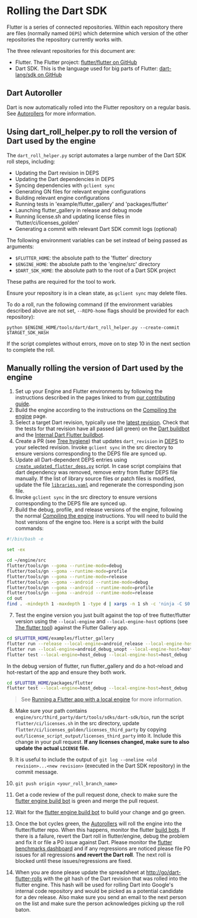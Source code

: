 # Rolling the Dart SDK

Flutter is a series of connected repositories. Within each repository there are files (normally named `DEPS`) which determine which version of the other repositories the repository currently works with.

The three relevant repositories for this document are:

- Flutter. The Flutter project: [flutter/flutter on GitHub](https://github.com/flutter/flutter)
- Dart SDK. This is the language used for big parts of Flutter: [dart-lang/sdk on GitHub](https://github.com/dart-lang/sdk)

## Dart Autoroller

Dart is now automatically rolled into the Flutter repository on a regular basis. See [Autorollers](Autorollers.md) for more information.

## Using dart_roll_helper.py to roll the version of Dart used by the engine

The `dart_roll_helper.py` script automates a large number of the Dart SDK roll steps, including:

- Updating the Dart revision in DEPS
- Updating the Dart dependencies in DEPS
- Syncing dependencies with `gclient sync`
- Generating GN files for relevant engine configurations
- Building relevant engine configurations
- Running tests in 'example/flutter_gallery' and 'packages/flutter'
- Launching flutter_gallery in release and debug mode
- Running license.sh and updating license files in
  'flutter/ci/licenses_golden'
- Generating a commit with relevant Dart SDK commit logs (optional)

The following environment variables can be set instead of being passed as
arguments:

- `$FLUTTER_HOME`: the absolute path to the 'flutter' directory
- `$ENGINE_HOME`: the absolute path to the 'engine/src' directory
- `$DART_SDK_HOME`: the absolute path to the root of a Dart SDK project

These paths are required for the tool to work.

Ensure your repository is in a clean state, as `gclient sync` may delete files.

To do a roll, run the following command (if the environment variables described above are not set, `--REPO-home` flags should be provided for each repository):

```console
python $ENGINE_HOME/tools/dart/dart_roll_helper.py --create-commit $TARGET_SDK_HASH
```

If the script completes without errors, move on to step 10 in the next section to complete the roll.

## Manually rolling the version of Dart used by the engine

1. Set up your Engine and Flutter environments by following the instructions described in the pages
   linked to from [our contributing guide](../../CONTRIBUTING.md).
2. Build the engine according to the instructions on the [Compiling the engine](../engine/contributing/Compiling-the-engine.md) page.
3. Select a target Dart revision, typically use the [latest revision](https://github.com/dart-lang/sdk/commits/main). Check that the tests for that revision have all passed (all green) on the [Dart buildbot](https://ci.chromium.org/p/flutter/g/engine/console) and the [Internal Dart Flutter buildbot](https://ci.chromium.org/p/dart/g/flutter/console).
4. Create a PR (see [Tree hygiene](../contributing/Tree-hygiene.md)) that updates `dart_revision` in [DEPS](../../DEPS) to your selected revision. Invoke `gclient sync` in the src directory to ensure versions corresponding to the DEPS file are synced up.
5. Update all Dart-dependent DEPS entries using [`create_updated_flutter_deps.py`](../../engine/src/tools/dart/create_updated_flutter_deps.py) script. In case script complains that dart dependency was removed, remove entry from flutter DEPS file manually. If the list of library source files or patch files is modified, update the file [`libraries.yaml`](../../engine/src/flutter/lib/snapshot/libraries.yaml) and regenerate the corresponding json file.
6. Invoke `gclient sync` in the src directory to ensure versions corresponding to the DEPS file are synced up.
7. Build the debug, profile, and release versions of the engine, following the normal [Compiling the engine](../engine/contributing/Compiling-the-engine.md) instructions. You will need to build the host versions of the engine too. Here is a script with the build commands:

```bash
#!/bin/bash -e

set -ex

cd ~/engine/src
flutter/tools/gn --goma --runtime-mode=debug
flutter/tools/gn --goma --runtime-mode=profile
flutter/tools/gn --goma --runtime-mode=release
flutter/tools/gn --goma --android --runtime-mode=debug
flutter/tools/gn --goma --android --runtime-mode=profile
flutter/tools/gn --goma --android --runtime-mode=release
cd out
find . -mindepth 1 -maxdepth 1 -type d | xargs -n 1 sh -c 'ninja -C $0 -j1000 || exit 255'
```

7. Test the engine version you just built against the top of tree flutter/flutter version using the `--local-engine` and `--local-engine-host` options (see [The flutter tool](../tool/README.md)) against the Flutter Gallery app.

```bash
cd $FLUTTER_HOME/examples/flutter_gallery
flutter run --release --local-engine=android_release --local-engine-host=host_release
flutter run --local-engine=android_debug_unopt --local-engine-host=host_debug_unopt
flutter test --local-engine=host_debug --local-engine-host=host_debug
```

In the debug version of flutter, run flutter_gallery and do a hot-reload and hot-restart of the app and ensure they both work.

```bash
cd $FLUTTER_HOME/packages/flutter
flutter test --local-engine=host_debug --local-engine-host=host_debug
```

> See [Running a Flutter app with a local engine](../engine/Debugging-the-engine.md#running-a-flutter-app-with-a-local-engine) for more information.

8. Make sure your path contains `engine/src/third_party/dart/tools/sdks/dart-sdk/bin`, run the script `flutter/ci/licenses.sh` in the src directory, update `flutter/ci/licenses_golden/licenses_third_party` by copying `out/license_script_output/licenses_third_party` into it. Include this change in your pull request.
   **If any licenses changed, make sure to also update the actual `LICENSE` file.**

9. It is useful to include the output of `git log --oneline <old revision>...<new revision>` (executed in the Dart SDK repository) in the commit message.

10. `git push origin <your_roll_branch_name>`

11. Get a code review of the pull request done, check to make sure the [flutter engine build bot](https://build.chromium.org/p/client.flutter/console) is green and merge the pull request.

12. Wait for the [flutter engine build bot](https://ci.chromium.org/p/flutter/g/engine/console) to build your change and go green.

13. Once the bot cycles green, the [Autorollers](../infra/Autorollers.md) will roll the engine into the flutter/flutter repo. When this happens, monitor the flutter [build bots](https://flutter-dashboard.appspot.com/build.html). If there is a failure, revert the Dart roll in flutter/engine, debug the problem and fix it or file a P0 issue against Dart. Please monitor the [flutter benchmarks dashboard](https://flutter-dashboard.appspot.com/benchmarks.html) and if any regressions are noticed please file P0 issues for all regressions **and revert the Dart roll**. The next roll is blocked until these issues/regressions are fixed.

14. When you are done please update the spreadsheet at [http://go/dart-flutter-rolls](http://go/dart-flutter-rolls) with the git hash of the Dart revision that was rolled into the flutter engine. This hash will be used for rolling Dart into Google's internal code repository and would be picked as a potential candidate for a dev release. Also make sure you send an email to the next person on the list and make sure the person acknowledges picking up the roll baton.
